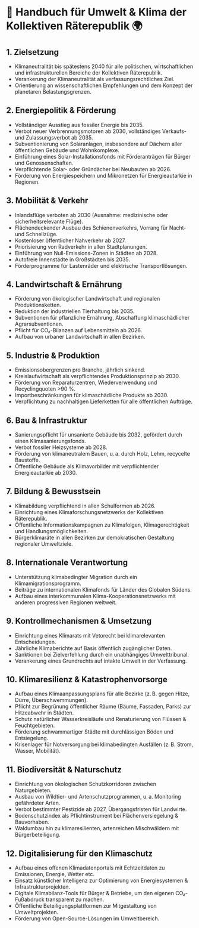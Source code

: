 
# 📘 Handbuch für Umwelt & Klima der Kollektiven Räterepublik 🌍

## 1. Zielsetzung
- Klimaneutralität bis spätestens 2040 für alle politischen, wirtschaftlichen und infrastrukturellen Bereiche der Kollektiven Räterepublik.
- Verankerung der Klimaneutralität als verfassungsrechtliches Ziel.
- Orientierung an wissenschaftlichen Empfehlungen und dem Konzept der planetaren Belastungsgrenzen.

## 2. Energiepolitik & Förderung
- Vollständiger Ausstieg aus fossiler Energie bis 2035.
- Verbot neuer Verbrennungsmotoren ab 2030, vollständiges Verkaufs- und Zulassungsverbot ab 2035.
- Subventionierung von Solaranlagen, insbesondere auf Dächern aller öffentlichen Gebäude und Wohnkomplexe.
- Einführung eines Solar-Installationsfonds mit Förderanträgen für Bürger und Genossenschaften.
- Verpflichtende Solar- oder Gründächer bei Neubauten ab 2026.
- Förderung von Energiespeichern und Mikronetzen für Energieautarkie in Regionen.

## 3. Mobilität & Verkehr
- Inlandsflüge verboten ab 2030 (Ausnahme: medizinische oder sicherheitsrelevante Flüge).
- Flächendeckender Ausbau des Schienenverkehrs, Vorrang für Nacht- und Schnellzüge.
- Kostenloser öffentlicher Nahverkehr ab 2027.
- Priorisierung von Radverkehr in allen Stadtplanungen.
- Einführung von Null-Emissions-Zonen in Städten ab 2028.
- Autofreie Innenstädte in Großstädten bis 2035.
- Förderprogramme für Lastenräder und elektrische Transportlösungen.

## 4. Landwirtschaft & Ernährung
- Förderung von ökologischer Landwirtschaft und regionalen Produktionsketten.
- Reduktion der industriellen Tierhaltung bis 2035.
- Subventionen für pflanzliche Ernährung, Abschaffung klimaschädlicher Agrarsubventionen.
- Pflicht für CO₂-Bilanzen auf Lebensmitteln ab 2026.
- Aufbau von urbaner Landwirtschaft in allen Bezirken.

## 5. Industrie & Produktion
- Emissionsobergrenzen pro Branche, jährlich sinkend.
- Kreislaufwirtschaft als verpflichtendes Produktionsprinzip ab 2030.
- Förderung von Reparaturzentren, Wiederverwendung und Recyclingquoten >90 %.
- Importbeschränkungen für klimaschädliche Produkte ab 2030.
- Verpflichtung zu nachhaltigen Lieferketten für alle öffentlichen Aufträge.

## 6. Bau & Infrastruktur
- Sanierungspflicht für unsanierte Gebäude bis 2032, gefördert durch einen Klimasanierungsfonds.
- Verbot fossiler Heizsysteme ab 2028.
- Förderung von klimaneutralem Bauen, u. a. durch Holz, Lehm, recycelte Baustoffe.
- Öffentliche Gebäude als Klimavorbilder mit verpflichtender Energieautarkie ab 2030.

## 7. Bildung & Bewusstsein
- Klimabildung verpflichtend in allen Schulformen ab 2026.
- Einrichtung eines Klimaforschungsnetzwerks der Kollektiven Räterepublik.
- Öffentliche Informationskampagnen zu Klimafolgen, Klimagerechtigkeit und Handlungsmöglichkeiten.
- Bürgerklimaräte in allen Bezirken zur demokratischen Gestaltung regionaler Umweltziele.

## 8. Internationale Verantwortung
- Unterstützung klimabedingter Migration durch ein Klimamigrationsprogramm.
- Beiträge zu internationalen Klimafonds für Länder des Globalen Südens.
- Aufbau eines interkommunalen Klima-Kooperationsnetzwerks mit anderen progressiven Regionen weltweit.

## 9. Kontrollmechanismen & Umsetzung
- Einrichtung eines Klimarats mit Vetorecht bei klimarelevanten Entscheidungen.
- Jährliche Klimaberichte auf Basis öffentlich zugänglicher Daten.
- Sanktionen bei Zielverfehlung durch ein unabhängiges Umwelttribunal.
- Verankerung eines Grundrechts auf intakte Umwelt in der Verfassung.

## 10. Klimaresilienz & Katastrophenvorsorge
- Aufbau eines Klimaanpassungsplans für alle Bezirke (z. B. gegen Hitze, Dürre, Überschwemmungen).
- Pflicht zur Begrünung öffentlicher Räume (Bäume, Fassaden, Parks) zur Hitzeabwehr in Städten.
- Schutz natürlicher Wasserkreisläufe und Renaturierung von Flüssen & Feuchtgebieten.
- Förderung schwammartiger Städte mit durchlässigen Böden und Entsiegelung.
- Krisenlager für Notversorgung bei klimabedingten Ausfällen (z. B. Strom, Wasser, Mobilität).

## 11. Biodiversität & Naturschutz
- Einrichtung von ökologischen Schutzkorridoren zwischen Naturgebieten.
- Ausbau von Wildtier- und Artenschutzprogrammen, u. a. Monitoring gefährdeter Arten.
- Verbot bestimmter Pestizide ab 2027, Übergangsfristen für Landwirte.
- Bodenschutzindex als Pflichtinstrument bei Flächenversiegelung & Bauvorhaben.
- Waldumbau hin zu klimaresilienten, artenreichen Mischwäldern mit Bürgerbeteiligung.

## 12. Digitalisierung für den Klimaschutz
- Aufbau eines offenen Klimadatenportals mit Echtzeitdaten zu Emissionen, Energie, Wetter etc.
- Einsatz künstlicher Intelligenz zur Optimierung von Energiesystemen & Infrastrukturprojekten.
- Digitale Klimabilanz-Tools für Bürger & Betriebe, um den eigenen CO₂-Fußabdruck transparent zu machen.
- Öffentliche Beteiligungsplattformen zur Mitgestaltung von Umweltprojekten.
- Förderung von Open-Source-Lösungen im Umweltbereich.

